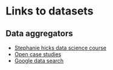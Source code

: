 # Links to datasets

## Data aggregators
* [Stephanie hicks data science course](https://github.com/jhu-advdatasci/2018/tree/master/data)
* [Open case studies](https://opencasestudies.github.io/)
* [Google data search](https://toolbox.google.com/datasetsearch)

